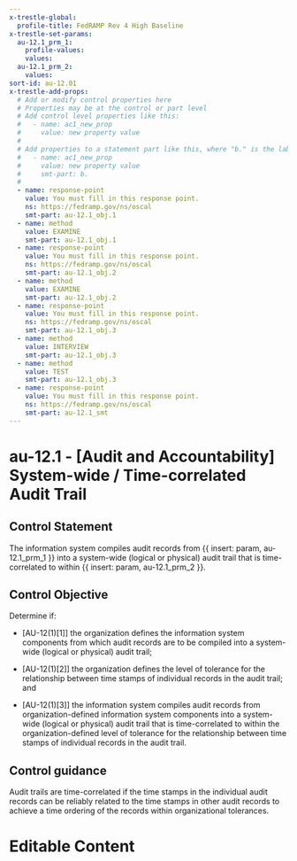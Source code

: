 ```yaml
---
x-trestle-global:
  profile-title: FedRAMP Rev 4 High Baseline
x-trestle-set-params:
  au-12.1_prm_1:
    profile-values:
    values:
  au-12.1_prm_2:
    values:
sort-id: au-12.01
x-trestle-add-props:
  # Add or modify control properties here
  # Properties may be at the control or part level
  # Add control level properties like this:
  #   - name: ac1_new_prop
  #     value: new property value
  #
  # Add properties to a statement part like this, where "b." is the label of the target statement part
  #   - name: ac1_new_prop
  #     value: new property value
  #     smt-part: b.
  #
  - name: response-point
    value: You must fill in this response point.
    ns: https://fedramp.gov/ns/oscal
    smt-part: au-12.1_obj.1
  - name: method
    value: EXAMINE
    smt-part: au-12.1_obj.1
  - name: response-point
    value: You must fill in this response point.
    ns: https://fedramp.gov/ns/oscal
    smt-part: au-12.1_obj.2
  - name: method
    value: EXAMINE
    smt-part: au-12.1_obj.2
  - name: response-point
    value: You must fill in this response point.
    ns: https://fedramp.gov/ns/oscal
    smt-part: au-12.1_obj.3
  - name: method
    value: INTERVIEW
    smt-part: au-12.1_obj.3
  - name: method
    value: TEST
    smt-part: au-12.1_obj.3
  - name: response-point
    value: You must fill in this response point.
    ns: https://fedramp.gov/ns/oscal
    smt-part: au-12.1_smt
---
```


# au-12.1 - \[Audit and Accountability\] System-wide / Time-correlated Audit Trail

## Control Statement

The information system compiles audit records from {{ insert: param, au-12.1_prm_1 }} into a system-wide (logical or physical) audit trail that is time-correlated to within {{ insert: param, au-12.1_prm_2 }}.

## Control Objective

Determine if:

- \[AU-12(1)[1]\] the organization defines the information system components from which audit records are to be compiled into a system-wide (logical or physical) audit trail;

- \[AU-12(1)[2]\] the organization defines the level of tolerance for the relationship between time stamps of individual records in the audit trail; and

- \[AU-12(1)[3]\] the information system compiles audit records from organization-defined information system components into a system-wide (logical or physical) audit trail that is time-correlated to within the organization-defined level of tolerance for the relationship between time stamps of individual records in the audit trail.

## Control guidance

Audit trails are time-correlated if the time stamps in the individual audit records can be reliably related to the time stamps in other audit records to achieve a time ordering of the records within organizational tolerances.

# Editable Content

<!-- Make additions and edits below -->
<!-- The above represents the contents of the control as received by the profile, prior to additions. -->
<!-- If the profile makes additions to the control, they will appear below. -->
<!-- The above markdown may not be edited but you may edit the content below, and/or introduce new additions to be made by the profile. -->
<!-- If there is a yaml header at the top, parameter values may be edited. Use --set-parameters to incorporate the changes during assembly. -->
<!-- The content here will then replace what is in the profile for this control, after running profile-assemble. -->
<!-- The added parts in the profile for this control are below.  You may edit them and/or add new ones. -->
<!-- Each addition must have a heading either of the form ## Control my_addition_name -->
<!-- or ## Part a. (where the a. refers to one of the control statement labels.) -->
<!-- "## Control" parts are new parts added after the statement part. -->
<!-- "## Part" parts are new parts added into the top-level statement part with that label. -->
<!-- Subparts may be added with nested hash levels of the form ### My Subpart Name -->
<!-- underneath the parent ## Control or ## Part being added -->
<!-- See https://ibm.github.io/compliance-trestle/tutorials/ssp_profile_catalog_authoring/ssp_profile_catalog_authoring for guidance. -->
